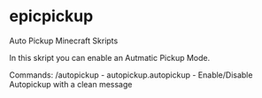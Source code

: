 # epicpickup
Auto Pickup Minecraft Skripts


In this skript you can enable an Autmatic Pickup Mode.

Commands:
  /autopickup - autopickup.autopickup - Enable/Disable Autopickup with a clean message
